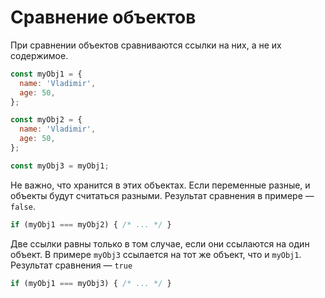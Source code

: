 # Сравнение объектов

При сравнении объектов сравниваются ссылки на них, а не их содержимое.

```javascript
const myObj1 = {
  name: 'Vladimir',
  age: 50,
};

const myObj2 = {
  name: 'Vladimir',
  age: 50,
};

const myObj3 = myObj1;
```

Не важно, что хранится в этих объектах. Если переменные разные, и объекты будут считаться разными. Результат cравнения в примере — `false`.

```javascript
if (myObj1 === myObj2) { /* ... */ }
```

Две ссылки равны только в том случае, если они ссылаются на один объект. В примере `myObj3` ссылается на тот же объект, что и `myObj1`. Результат cравнения — `true`

```javascript
if (myObj1 === myObj3) { /* ... */ }
```
